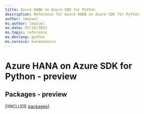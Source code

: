 ```yaml
---
title: Azure HANA on Azure SDK for Python
description: Reference for Azure HANA on Azure SDK for Python
author: lmazuel
ms.author: lmazuel
ms.data: 07/18/2023
ms.topic: reference
ms.devlang: python
ms.service: hanaonazure
---
```

# Azure HANA on Azure SDK for Python - preview
## Packages - preview
[!INCLUDE [packages](hana-on-azure-index.md)]